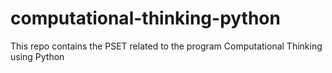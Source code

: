 # computational-thinking-python
This repo contains the PSET related to the program Computational Thinking using Python
